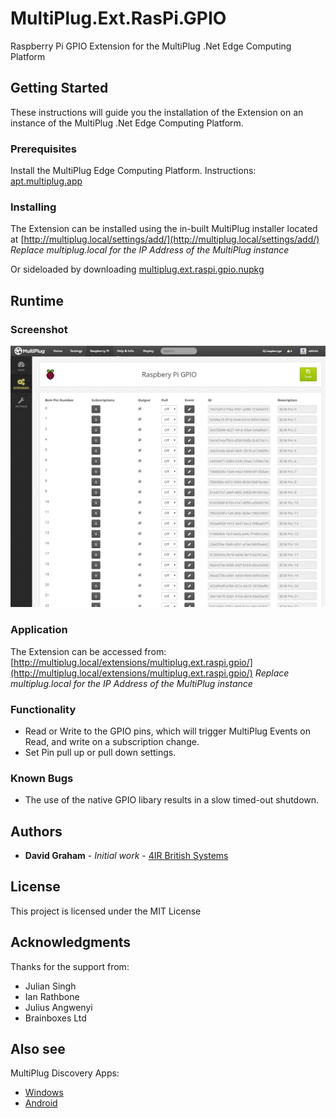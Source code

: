 # MultiPlug.Ext.RasPi.GPIO
Raspberry Pi GPIO Extension for the MultiPlug .Net Edge Computing Platform

## Getting Started

These instructions will guide you the installation of the Extension on an instance of the MultiPlug .Net Edge Computing Platform.

### Prerequisites

Install the MultiPlug Edge Computing Platform. Instructions: [apt.multiplug.app](https://apt.multiplug.app/)

### Installing

The Extension can be installed using the in-built MultiPlug installer located at [http://multiplug.local/settings/add/](http://multiplug.local/settings/add/)
 *Replace multiplug.local for the IP Address of the MultiPlug instance*
 
Or sideloaded by downloading [multiplug.ext.raspi.gpio.nupkg](https://www.nuget.org/api/v2/package/MultiPlug.Ext.RasPi.GPIO/)

## Runtime
### Screenshot

![Image of MultiPlug.Ext.RasPi.Config](https://raw.githubusercontent.com/Industry4/MultiPlug.Ext.RasPi.GPIO/master/media/multiplug-ext-raspi-gpio.png)

### Application

The Extension can be accessed from: [http://multiplug.local/extensions/multiplug.ext.raspi.gpio/](http://multiplug.local/extensions/multiplug.ext.raspi.gpio/)
 *Replace multiplug.local for the IP Address of the MultiPlug instance*
 
### Functionality

* Read or Write to the GPIO pins, which will trigger MultiPlug Events on Read, and write on a subscription change.
* Set Pin pull up or pull down settings.


### Known Bugs
* The use of the native GPIO libary results in a slow timed-out shutdown.

## Authors

* **David Graham** - *Initial work* - [4IR British Systems](https://4ir.uk)

## License

This project is licensed under the MIT License
## Acknowledgments
Thanks for the support from:
* Julian Singh
* Ian Rathbone
* Julius Angwenyi
* Brainboxes Ltd

## Also see
MultiPlug Discovery Apps:
* [Windows](https://windows.multiplug.app/bin/DesktopSetup.exe)
* [Android](https://play.google.com/store/apps/details?id=uk.britishsystems.multiplug)
